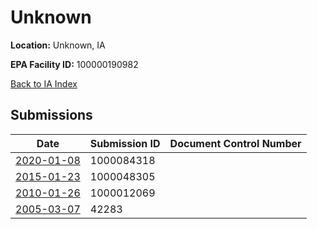 # Unknown

**Location:** Unknown, IA

**EPA Facility ID:** 100000190982

[Back to IA Index](../../index.md)

## Submissions

| Date | Submission ID | Document Control Number |
|------|--------------|-------------------------|
| [2020-01-08](submissions/1000084318.md) | 1000084318 |  |
| [2015-01-23](submissions/1000048305.md) | 1000048305 |  |
| [2010-01-26](submissions/1000012069.md) | 1000012069 |  |
| [2005-03-07](submissions/42283.md) | 42283 |  |

